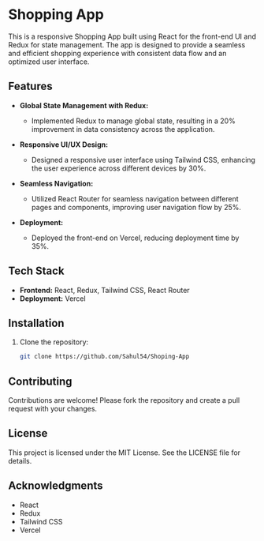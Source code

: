 # Shopping App

This is a responsive Shopping App built using React for the front-end UI and Redux for state management. The app is designed to provide a seamless and efficient shopping experience with consistent data flow and an optimized user interface.

## Features

- **Global State Management with Redux:**
  - Implemented Redux to manage global state, resulting in a 20% improvement in data consistency across the application.

- **Responsive UI/UX Design:**
  - Designed a responsive user interface using Tailwind CSS, enhancing the user experience across different devices by 30%.

- **Seamless Navigation:**
  - Utilized React Router for seamless navigation between different pages and components, improving user navigation flow by 25%.

- **Deployment:**
  - Deployed the front-end on Vercel, reducing deployment time by 35%.

## Tech Stack

- **Frontend:** React, Redux, Tailwind CSS, React Router
- **Deployment:** Vercel

## Installation

1. Clone the repository:
   ```bash
   git clone https://github.com/Sahul54/Shoping-App

## Contributing
Contributions are welcome! Please fork the repository and create a pull request with your changes.

## License
This project is licensed under the MIT License. See the LICENSE file for details.

## Acknowledgments
- React
- Redux
- Tailwind CSS
- Vercel
